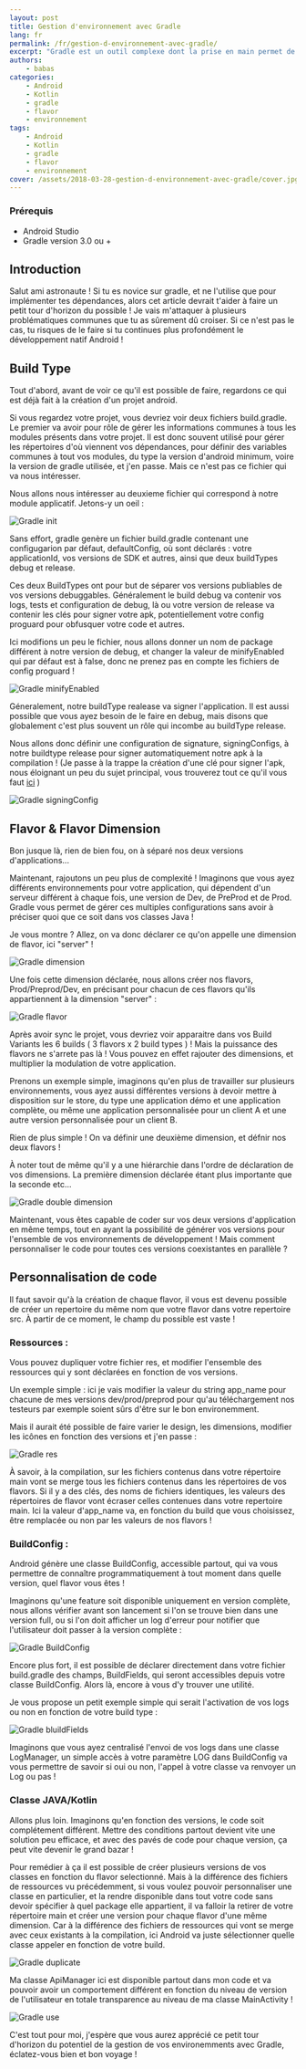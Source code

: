 ```yaml
---
layout: post
title: Gestion d'environnement avec Gradle
lang: fr
permalink: /fr/gestion-d-environnement-avec-gradle/
excerpt: "Gradle est un outil complexe dont la prise en main permet de faire de super choses. Ici, je vous offre un petit aperçu de toutes ces possibilités..."
authors:
    - babas
categories:
    - Android
    - Kotlin
    - gradle
    - flavor
    - environnement
tags:
    - Android
    - Kotlin
    - gradle
    - flavor
    - environnement
cover: /assets/2018-03-28-gestion-d-environnement-avec-gradle/cover.jpg
---
```



### Prérequis
- Android Studio
- Gradle version 3.0 ou +

## Introduction
Salut ami astronaute ! Si tu es novice sur gradle, et ne l'utilise que pour implémenter tes dépendances, alors cet article devrait t'aider à faire un petit tour d'horizon du possible ! Je vais m'attaquer à plusieurs problématiques communes que tu as sûrement dû croiser. Si ce n'est pas le cas, tu risques de le faire si tu continues plus profondément le développement natif Android !

## Build Type

Tout d'abord, avant de voir ce qu'il est possible de faire, regardons ce qui est déjà fait à la création d'un projet android.

Si vous regardez votre projet, vous devriez voir deux fichiers build.gradle. Le premier va avoir pour rôle de gérer les informations communes à tous les modules présents dans votre projet. Il est donc souvent utilisé pour gérer les répertoires d'où viennent vos dépendances, pour définir des variables communes à tout vos modules, du type la version d'android minimum, voire la version de gradle utilisée, et j'en passe. Mais ce n'est pas ce fichier qui va nous intéresser.

Nous allons nous intéresser au deuxieme fichier qui correspond à notre module applicatif. Jetons-y un oeil :

![Gradle init]({{site.baseurl}}/assets/2018-03-28-gestion-d-environnement-avec-gradle/I1.jpg)

Sans effort, gradle genère un fichier build.gradle contenant une configugarion par défaut, defaultConfig, où sont déclarés : votre applicationId, vos versions de SDK et autres, ainsi que deux buildTypes debug et release.

Ces deux BuildTypes ont pour but de séparer vos versions publiables de vos versions debuggables. Généralement le build debug va contenir vos logs, tests et configuration de debug, là ou votre version de release va contenir les clés pour signer votre apk, potentiellement votre config proguard pour obfusquer votre code et autres.

Ici modifions un peu le fichier, nous allons donner un nom de package différent à notre version de debug, et changer la valeur de minifyEnabled qui par défaut est à false, donc ne prenez pas en compte les fichiers de config proguard !

![Gradle minifyEnabled]({{site.baseurl}}/assets/2018-03-28-gestion-d-environnement-avec-gradle/I2.jpg)

Géneralement, notre buildType realease va signer l'application. Il est aussi possible que vous ayez besoin de le faire en debug, mais disons que globalement c'est plus souvent un rôle qui incombe au buildType release.

Nous allons donc définir une configuration de signature, signingConfigs, à notre buildtype release pour signer automatiquement notre apk à la compilation ! (Je passe à la trappe la création d'une clé pour signer l'apk, nous éloignant un peu du sujet principal, vous trouverez tout ce qu'il vous faut [ici](https://developer.android.com/studio/publish/app-signing.html) )

![Gradle signingConfig]({{site.baseurl}}/assets/2018-03-28-gestion-d-environnement-avec-gradle/I3.jpg)

## Flavor & Flavor Dimension

Bon jusque là, rien de bien fou, on à séparé nos deux versions d'applications...

Maintenant, rajoutons un peu plus de complexité !
Imaginons que vous ayez différents environnements pour votre application, qui dépendent d'un serveur différent à chaque fois, une version de Dev, de PreProd et de Prod. Gradle vous permet de gérer ces multiples configurations sans avoir à préciser quoi que ce soit dans vos classes Java !

Je vous montre ? Allez, on va donc déclarer ce qu'on appelle une dimension de flavor, ici "server" !

![Gradle dimension]({{site.baseurl}}/assets/2018-03-28-gestion-d-environnement-avec-gradle/I4.jpg)

Une fois cette dimension déclarée, nous allons créer nos flavors, Prod/Preprod/Dev, en précisant pour chacun de ces flavors qu'ils appartiennent à la dimension "server" :

![Gradle flavor]({{site.baseurl}}/assets/2018-03-28-gestion-d-environnement-avec-gradle/I5.jpg)

Après avoir sync le projet, vous devriez voir apparaitre dans vos Build Variants les 6 builds ( 3 flavors x 2 build types ) !
Mais la puissance des flavors ne s'arrete pas là ! Vous pouvez en effet rajouter des dimensions, et multiplier la modulation de votre application.

Prenons un exemple simple, imaginons qu'en plus de travailler sur plusieurs environnements, vous ayez aussi différentes versions à devoir mettre à disposition sur le store, du type une application démo et une application complète, ou même une application personnalisée pour un client A et une autre version personnalisée pour un client B.

Rien de plus simple ! On va définir une deuxième dimension, et défnir nos deux flavors !

À noter tout de même qu'il y a une hiérarchie dans l'ordre de déclaration de vos dimensions. La première dimension déclarée étant plus importante que la seconde etc...

![Gradle double dimension]({{site.baseurl}}/assets/2018-03-28-gestion-d-environnement-avec-gradle/I6.png)

Maintenant, vous êtes capable de coder sur vos deux versions d'application en même temps, tout en ayant la possibilité de générer vos versions pour l'ensemble de vos environnements de développement !
Mais comment personnaliser le code pour toutes ces versions coexistantes en parallèle ?

## Personnalisation de code

Il faut savoir qu'à la création de chaque flavor, il vous est devenu possible de créer un repertoire du même nom que votre flavor dans votre repertoire src. À partir de ce moment, le champ du possible est vaste !

### Ressources :
Vous pouvez dupliquer votre fichier res, et modifier l'ensemble des ressources qui y sont déclarées en fonction de vos versions.

Un exemple simple : ici je vais modifier la valeur du string app_name pour chacune de mes versions dev/prod/preprod pour qu'au téléchargement nos testeurs par exemple soient sûrs d'être sur le bon environemment.

Mais il aurait été possible de faire varier le design, les dimensions, modifier les icônes en fonction des versions et j'en passe :

![Gradle res]({{site.baseurl}}/assets/2018-03-28-gestion-d-environnement-avec-gradle/I7.png)

À savoir, à la compilation, sur les fichiers contenus dans votre répertoire main vont se merge tous les fichiers contenus dans les répertoires de vos flavors. Si il y a des clés, des noms de fichiers identiques, les valeurs des répertoires de flavor vont écraser celles contenues dans votre repertoire main. Ici la valeur d'app_name va, en fonction du build que vous choisissez, être remplacée ou non par les valeurs de nos flavors !

### BuildConfig :

Android génère une classe BuildConfig, accessible partout, qui va vous permettre de connaître programmatiquement à tout moment dans quelle version, quel flavor vous êtes !

Imaginons qu'une feature soit disponible uniquement en version complète, nous allons vérifier avant son lancement si l'on se trouve bien dans une version full, ou si l'on doit afficher un log d'erreur pour notifier que l'utilisateur doit passer à la version complète :

![Gradle BuildConfig]({{site.baseurl}}/assets/2018-03-28-gestion-d-environnement-avec-gradle/I8.png)

Encore plus fort, il est possible de déclarer directement dans votre fichier build.gradle des champs, BuildFields, qui seront accessibles depuis votre classe BuildConfig. Alors là, encore à vous d'y trouver une utilité.

Je vous propose un petit exemple simple qui serait l'activation de vos logs ou non en fonction de votre build type :

![Gradle bluildFields]({{site.baseurl}}/assets/2018-03-28-gestion-d-environnement-avec-gradle/I9.png)

Imaginons que vous ayez centralisé l'envoi de vos logs dans une classe LogManager, un simple accès à votre paramètre LOG dans BuildConfig va vous permettre de savoir si oui ou non, l'appel à votre classe va renvoyer un Log ou pas !

### Classe JAVA/Kotlin
Allons plus loin. Imaginons qu'en fonction des versions, le code soit complétement différent. Mettre des conditions partout devient vite une solution peu efficace, et avec des pavés de code pour chaque version, ça peut vite devenir le grand bazar !

Pour remédier à ça il est possible de créer plusieurs versions de vos classes en fonction du flavor selectionné. Mais à la différence des fichiers de ressources vu précédemment, si vous voulez pouvoir personnaliser une classe en particulier, et la rendre disponible dans tout votre code sans devoir spécifier à quel package elle appartient, il va falloir la retirer de votre répertoire main et créer une version pour chaque flavor d'une même dimension. Car à la différence des fichiers de ressources qui vont se merge avec ceux existants à la compilation, ici Android va juste sélectionner quelle classe appeler en fonction de votre build.

![Gradle duplicate]({{site.baseurl}}/assets/2018-03-28-gestion-d-environnement-avec-gradle/I10.jpg)

Ma classe ApiManager ici est disponible partout dans mon code et va pouvoir avoir un comportement différent en fonction du niveau de version de l'utilisateur en totale transparence au niveau de ma classe MainActivity !

![Gradle use]({{site.baseurl}}/assets/2018-03-28-gestion-d-environnement-avec-gradle/I11.jpg)

C'est tout pour moi, j'espère que vous aurez apprécié ce petit tour d'horizon du potentiel de la gestion de vos environemments avec Gradle, éclatez-vous bien et bon voyage !
